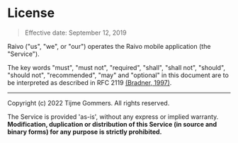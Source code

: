 # License

> Effective date: September 12, 2019

Raivo ("us", "we", or "our") operates the Raivo mobile application (the "Service").

The key words "must", "must not", "required", "shall", "shall not", "should", "should not", "recommended", "may" and "optional" in this document are to be interpreted as described in RFC 2119 [(Bradner, 1997)](https://www.ietf.org/rfc/rfc2119.txt).

---

Copyright (c) 2022 Tijme Gommers. All rights reserved.


The Service is provided 'as-is', without any express or implied warranty. **Modification, duplication or distribution of this Service (in source and binary forms) for any purpose is strictly prohibited.**
